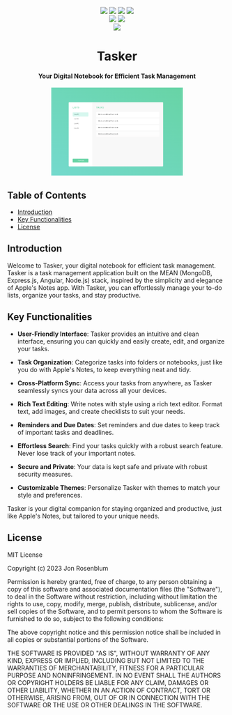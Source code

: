 <p align="center">
    <a href=""><img src="https://img.shields.io/badge/MongoDB-4EA94B?style=for-the-badge&logo=mongodb&logoColor=white" /></a>
    <a href=""><img src="https://img.shields.io/badge/Express.js-404D59?style=for-the-badge" 
    /></a>
     <a href=""><img src="https://img.shields.io/badge/Angular-DD0031?style=for-the-badge&logo=angular&logoColor=white" /></a>
    <a href=""><img src="https://img.shields.io/badge/Node.js-43853D?style=for-the-badge&logo=node.js&logoColor=white" /></a>
    <br>
    <a href=""><img src="https://img.shields.io/badge/docker-%230db7ed.svg?style=for-the-badge&logo=docker&logoColor=white" /></a>
    <a href=""><img src="https://img.shields.io/badge/AWS-%23FF9900.svg?style=for-the-badge&logo=amazon-aws&logoColor=white" /></a>
    <br>
    <a href=""><img src="https://badgen.net/github/commits/jonrosenblum/Tasker" /></a>
</p>

<h1 align="center"><b>Tasker</b></h1>
<h4 align="center">Your Digital Notebook for Efficient Task Management</h4>

<p align="center">
    <img src="./assets/projectbanner.png" alt="Project Logo" width="60%" height="60%"/>
</p>

## Table of Contents

- [Introduction](#Introduction)
- [Key Functionalities](#Key-Functionalities)
- [License](#License)

## Introduction

Welcome to Tasker, your digital notebook for efficient task management. Tasker is a task management application built on the MEAN (MongoDB, Express.js, Angular, Node.js) stack, inspired by the simplicity and elegance of Apple's Notes app. With Tasker, you can effortlessly manage your to-do lists, organize your tasks, and stay productive.

## Key Functionalities

- **User-Friendly Interface**: Tasker provides an intuitive and clean interface, ensuring you can quickly and easily create, edit, and organize your tasks.

- **Task Organization**: Categorize tasks into folders or notebooks, just like you do with Apple's Notes, to keep everything neat and tidy.

- **Cross-Platform Sync**: Access your tasks from anywhere, as Tasker seamlessly syncs your data across all your devices.

- **Rich Text Editing**: Write notes with style using a rich text editor. Format text, add images, and create checklists to suit your needs.

- **Reminders and Due Dates**: Set reminders and due dates to keep track of important tasks and deadlines.

- **Effortless Search**: Find your tasks quickly with a robust search feature. Never lose track of your important notes.

- **Secure and Private**: Your data is kept safe and private with robust security measures.

- **Customizable Themes**: Personalize Tasker with themes to match your style and preferences.

Tasker is your digital companion for staying organized and productive, just like Apple's Notes, but tailored to your unique needs.

## License

MIT License

Copyright (c) 2023 Jon Rosenblum

Permission is hereby granted, free of charge, to any person obtaining a copy of this software and associated documentation files (the "Software"), to deal in the Software without restriction, including without limitation the rights to use, copy, modify, merge, publish, distribute, sublicense, and/or sell copies of the Software, and to permit persons to whom the Software is furnished to do so, subject to the following conditions:

The above copyright notice and this permission notice shall be included in all copies or substantial portions of the Software.

THE SOFTWARE IS PROVIDED "AS IS", WITHOUT WARRANTY OF ANY KIND, EXPRESS OR IMPLIED, INCLUDING BUT NOT LIMITED TO THE WARRANTIES OF MERCHANTABILITY, FITNESS FOR A PARTICULAR PURPOSE AND NONINFRINGEMENT. IN NO EVENT SHALL THE AUTHORS OR COPYRIGHT HOLDERS BE LIABLE FOR ANY CLAIM, DAMAGES OR OTHER LIABILITY, WHETHER IN AN ACTION OF CONTRACT, TORT OR OTHERWISE, ARISING FROM, OUT OF OR IN CONNECTION WITH THE SOFTWARE OR THE USE OR OTHER DEALINGS IN THE SOFTWARE.
